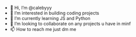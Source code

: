 - 👋 Hi, I’m @calebyyy
- 👀 I’m interested in building coding projects
- 🌱 I’m currently learning JS and Python
- 💞️ I’m looking to collaborate on any projects u have in minf
- 📫 How to reach me just dm me

<!---
calebyyy/calebyyy is a ✨ special ✨ repository because its `README.md` (this file) appears on your GitHub profile.
You can click the Preview link to take a look at your changes.
--->

